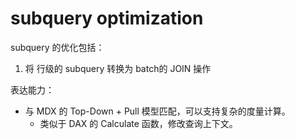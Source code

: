 # subquery optimization

subquery 的优化包括：
1. 将 行级的 subquery 转换为 batch的 JOIN 操作

表达能力：
- 与 MDX 的 Top-Down + Pull 模型匹配，可以支持复杂的度量计算。
  - 类似于 DAX 的 Calculate 函数，修改查询上下文。